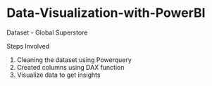 # Data-Visualization-with-PowerBI

Dataset - Global Superstore 

Steps Involved

1. Cleaning the dataset using Powerquery
2. Created columns using DAX function
3. Visualize data to get insights
